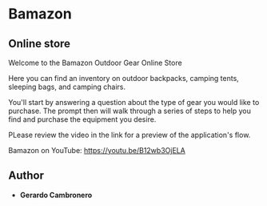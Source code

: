 
# Bamazon

## Online store

Welcome to the Bamazon Outdoor Gear Online Store

Here you can find an inventory on outdoor backpacks, camping tents, sleeping bags, and camping chairs.

You'll start by answering a question about the type of gear you would like to purchase. The prompt then
will walk through a series of steps to help you find and purchase the equipment you desire.

PLease review the video in the link for a preview of the application's flow.

Bamazon on YouTube: https://youtu.be/B12wb3OjELA


## Author
* **Gerardo Cambronero** 
